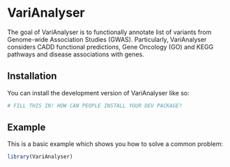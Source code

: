 
# VariAnalyser

<!-- badges: start -->
<!-- badges: end -->

The goal of VariAnalyser is to functionally annotate list of variants from 
Genome-wide Association Studies (GWAS). Particularly, VariAnalyser considers 
CADD functional predictions, Gene Oncology (GO) and KEGG pathways and disease 
associations with genes.

## Installation

You can install the development version of VariAnalyser like so:

``` r
# FILL THIS IN! HOW CAN PEOPLE INSTALL YOUR DEV PACKAGE?
```

## Example

This is a basic example which shows you how to solve a common problem:

``` r
library(VariAnalyser)

```

